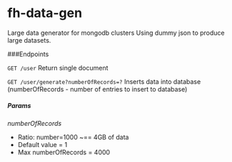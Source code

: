 # fh-data-gen
Large data generator for mongodb clusters
Using dummy json to produce large datasets.

###Endpoints

`GET /user`
Return single document

`GET /user/generate?numberOfRecords=?`
Inserts data into database (numberOfRecords - number of entries to insert to database) 

##### Params
_numberOfRecords_
- Ratio: number=1000 ~== 4GB of data
- Default value = 1
- Max numberOfRecords = 4000
